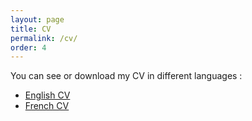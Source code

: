 ```yaml
---
layout: page
title: CV
permalink: /cv/
order: 4
---
```


You can see or download my CV in different languages :
- [English CV](https://drive.google.com/file/d/1bog_fMAvIvBZ-zwPdpi6R7dQ1pALP9G_/view?usp=sharing)
- [French CV](https://drive.google.com/file/d/18b-A_wPBhO4IZAOvMD6JkU1QV5LHwZkK/view?usp=sharing)
